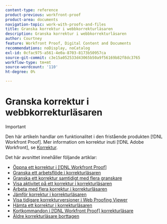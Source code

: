 ```yaml
---
content-type: reference
product-previous: workfront-proof
product-area: documents
navigation-topic: work-with-proofs-and-files
title: Granska korrektur i webbkorrekturläsaren
description: Granska korrektur i webbkorrekturläsaren
author: Courtney
feature: Workfront Proof, Digital Content and Documents
recommendations: noDisplay, noCatalog
exl-id: 0cfac975-a561-4e0a-8703-8173b50957ca
source-git-commit: c3e15a052533d43065b50a9f56169b82f8dc3765
workflow-type: tm+mt
source-wordcount: '110'
ht-degree: 0%

---
```


# Granska korrektur i webbkorrekturläsaren

>[!IMPORTANT]
>
>Den här artikeln handlar om funktionalitet i den fristående produkten [!DNL Workfront Proof]. Mer information om korrektur inuti [!DNL Adobe Workfront], se [Korrektur](../../../review-and-approve-work/proofing/proofing.md).

Det här avsnittet innehåller följande artiklar:

* [Öppna ett korrektur i [!DNL Workfront Proof]](../../../workfront-proof/wp-work-proofsfiles/review-proofs-wpv/open-proof.md)
* [Granska ett arbetsflöde i korrekturläsaren](../../../workfront-proof/wp-work-proofsfiles/review-proofs-wpv/review-workflow.md)
* [Granska ett korrektur samtidigt med flera granskare](../../../workfront-proof/wp-work-proofsfiles/review-proofs-wpv/review-proof-with-multiple-reviewers.md)
* [Visa aktivitet på ett korrektur i korrekturläsaren](../../../workfront-proof/wp-work-proofsfiles/review-proofs-wpv/view-activity-on-a-proof.md)
* [Arbeta med flera korrektur i korrekturläsaren](../../../workfront-proof/wp-work-proofsfiles/review-proofs-wpv/work-with-multiple-proofs.md)
* [Jämför korrektur i korrekturläsaren](../../../workfront-proof/wp-work-proofsfiles/review-proofs-wpv/compare-proofs.md)
* [Visa tidigare korrekturversioner i Web Proofing Viewer](../../../workfront-proof/wp-work-proofsfiles/review-proofs-wpv/view-previous-proof-versions.md)
* [Hämta ett korrektur i korrekturläsaren](../../../workfront-proof/wp-work-proofsfiles/review-proofs-wpv/download-proof.md)
* [Kortkommandon i [!DNL Workfront Proof] korrekturläsare](../../../workfront-proof/wp-work-proofsfiles/review-proofs-wpv/keyboard-shortcuts.md)
* [Äldre korrekturläsare borttagen](../../../workfront-proof/wp-work-proofsfiles/review-proofs-wpv/lpv-removed.md)

